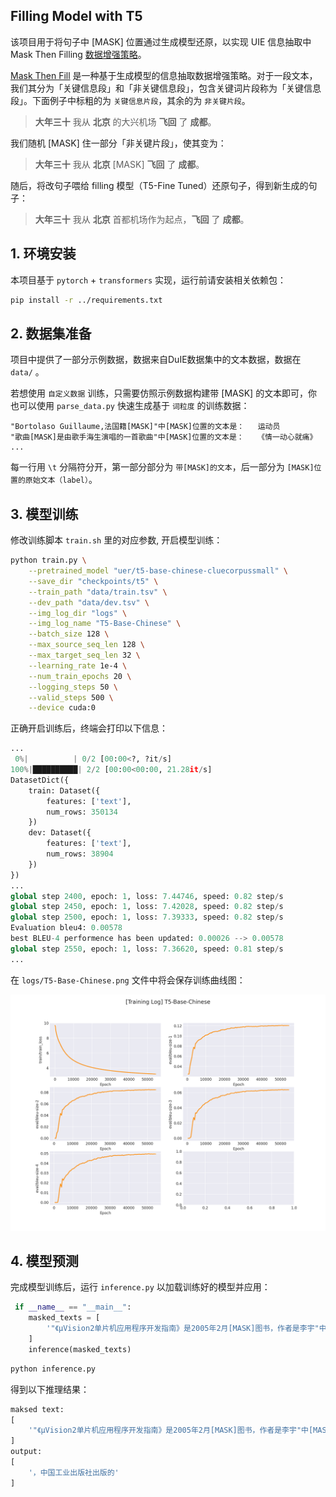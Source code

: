 ## Filling Model with T5

该项目用于将句子中 [MASK] 位置通过生成模型还原，以实现 UIE 信息抽取中 Mask Then Filling [数据增强策略](../../UIE/readme.md)。

[Mask Then Fill](https://arxiv.org/pdf/2301.02427.pdf) 是一种基于生成模型的信息抽取数据增强策略。对于一段文本，我们其分为「关键信息段」和「非关键信息段」，包含关键词片段称为「关键信息段」。下面例子中标粗的为 `关键信息片段`，其余的为 `非关键片段`。

> **大年三十** 我从 **北京** 的大兴机场 **飞回** 了 **成都**。


我们随机 [MASK] 住一部分「非关键片段」，使其变为： 

> **大年三十** 我从 **北京** [MASK] **飞回** 了 **成都**。

随后，将改句子喂给 filling 模型（T5-Fine Tuned）还原句子，得到新生成的句子：

> **大年三十** 我从 **北京** 首都机场作为起点，**飞回** 了 **成都**。

## 1. 环境安装

本项目基于 `pytorch` + `transformers` 实现，运行前请安装相关依赖包：

```sh
pip install -r ../requirements.txt
```

## 2. 数据集准备

项目中提供了一部分示例数据，数据来自DuIE数据集中的文本数据，数据在 `data/` 。

若想使用 `自定义数据` 训练，只需要仿照示例数据构建带 [MASK] 的文本即可，你也可以使用 `parse_data.py` 快速生成基于 `词粒度` 的训练数据：

```tsv
"Bortolaso Guillaume,法国籍[MASK]"中[MASK]位置的文本是：	运动员
"歌曲[MASK]是由歌手海生演唱的一首歌曲"中[MASK]位置的文本是：	《情一动心就痛》
...
```

每一行用 `\t` 分隔符分开，第一部分部分为 `带[MASK]的文本`，后一部分为 `[MASK]位置的原始文本（label）`。


## 3. 模型训练

修改训练脚本 `train.sh` 里的对应参数, 开启模型训练：

```sh
python train.py \
    --pretrained_model "uer/t5-base-chinese-cluecorpussmall" \
    --save_dir "checkpoints/t5" \
    --train_path "data/train.tsv" \
    --dev_path "data/dev.tsv" \
    --img_log_dir "logs" \
    --img_log_name "T5-Base-Chinese" \
    --batch_size 128 \
    --max_source_seq_len 128 \
    --max_target_seq_len 32 \
    --learning_rate 1e-4 \
    --num_train_epochs 20 \
    --logging_steps 50 \
    --valid_steps 500 \
    --device cuda:0
```

正确开启训练后，终端会打印以下信息：

```python
...
 0%|          | 0/2 [00:00<?, ?it/s]
100%|██████████| 2/2 [00:00<00:00, 21.28it/s]
DatasetDict({
    train: Dataset({
        features: ['text'],
        num_rows: 350134
    })
    dev: Dataset({
        features: ['text'],
        num_rows: 38904
    })
})
...
global step 2400, epoch: 1, loss: 7.44746, speed: 0.82 step/s
global step 2450, epoch: 1, loss: 7.42028, speed: 0.82 step/s
global step 2500, epoch: 1, loss: 7.39333, speed: 0.82 step/s
Evaluation bleu4: 0.00578
best BLEU-4 performence has been updated: 0.00026 --> 0.00578
global step 2550, epoch: 1, loss: 7.36620, speed: 0.81 step/s
...
```

在 `logs/T5-Base-Chinese.png` 文件中将会保存训练曲线图：

<img src='assets/T5-Base-Chinese.png'></img>

## 4. 模型预测

完成模型训练后，运行 `inference.py` 以加载训练好的模型并应用：

```python
 if __name__ == "__main__":
    masked_texts = [
        '"《μVision2单片机应用程序开发指南》是2005年2月[MASK]图书，作者是李宇"中[MASK]位置的文本是：'
    ]
    inference(masked_texts)
```

```sh
python inference.py
```

得到以下推理结果：

```python
maksed text: 
[
    '"《μVision2单片机应用程序开发指南》是2005年2月[MASK]图书，作者是李宇"中[MASK]位置的文本是：'
]
output: 
[
    '，中国工业出版社出版的'
]
```